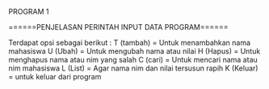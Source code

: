 PROGRAM 1

======PENJELASAN PERINTAH INPUT DATA PROGRAM======

Terdapat opsi sebagai berikut : T (tambah) = Untuk menambahkan nama mahasiswa U (Ubah) = Untuk mengubah nama atau nilai H (Hapus) = Untuk menghapus nama atau nim yang salah C (cari) = Untuk mencari nama atau nim mahasiswa L (List) = Agar nama nim dan nilai tersusun rapih K (Keluar) = untuk keluar dari program